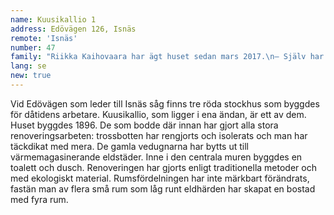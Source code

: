```yaml
---
name: Kuusikallio 1
address: Edövägen 126, Isnäs
remote: 'Isnäs'
number: 47
family: "Riikka Kaihovaara har ägt huset sedan mars 2017.\n– Själv har jag närmast ytrenoverat bostaden. Jag har renoverat fönstren, satt paneler i taket och skivor och tapeter på väggarna. De berömda listerna saknas ännu.\n– Jag försöker högakta husets ursprungliga anda. Jag vill inte att huset ska få en alltför borgerlig prägel eller likna en herrgård, det har ju från första början varit ett hem för arbetarfamiljer. Inredningen utgör en blandning av gammalt och nytt, de historiska skikten får synas. Jag uppskattar gamla, hållbara föremål och möbler, och jag är inte heller rädd för starka färger. Tillsvidare bor jag med min sju år gamla son i Helsingfors. Kuusikallio är vårt andra hem, men kanske jag någon gång flyttar in för att bo där för gott."
lang: se
new: true
---
```

Vid Edövägen som leder till Isnäs såg finns tre röda stockhus som byggdes för dåtidens arbetare. Kuusikallio, som ligger i ena ändan, är ett av dem. Huset byggdes 1896. De som bodde där innan har gjort alla stora renoveringsarbeten: trossbotten har rengjorts och isolerats och man har  täckdikat med mera. De gamla vedugnarna har bytts ut till värmemagasinerande eldstäder. Inne i den centrala muren byggdes en toalett och dusch. Renoveringen har gjorts enligt traditionella metoder och med ekologiskt material. Rumsfördelningen har inte märkbart förändrats, fastän man av flera små rum som låg runt eldhärden har skapat en bostad med fyra rum.
